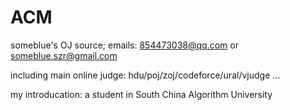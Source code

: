ACM
===

someblue's OJ source;  emails: 854473038@qq.com or someblue.szr@gmail.com

including main online judge: hdu/poj/zoj/codeforce/ural/vjudge ...

my introducation:
a student in South China Algorithm University
